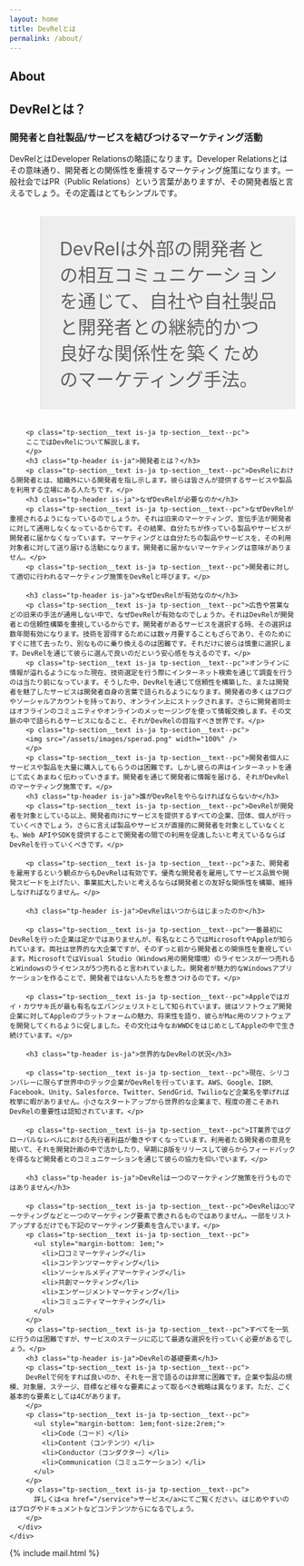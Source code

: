 ```yaml
---
layout: home
title: DevRelとは
permalink: /about/
---
```


<section class="tp-section tp-section">
	<div class="container mt9">
		<div class="row">
			<div class="col-md-3">
				<div class="tp-section-header">
					<h2 class="tp-section-header__title">About</h2>
					<h2 class="tp-section-header__title-ja is-ja">DevRelとは？</h2>
				</div>
			</div>
			<div class="col-md-9">
				<h3 class="tp-header is-ja">開発者と自社製品/サービスを結びつけるマーケティング活動</h3>
        <p class="tp-section__text is-ja tp-section__text--pc">DevRelとはDeveloper Relationsの略語になります。Developer Relationsとはその意味通り、開発者との関係性を重視するマーケティング施策になります。一般社会ではPR（Public Relations）という言葉がありますが、その開発者版と言えるでしょう。その定義はとてもシンプルです。</p>
				<p class="tp-section__text is-ja tp-section__text--pc">
					<blockquote style="background-color: #eee;padding:1em; margin-bottom: 1em;font-size: 2rem;">
					DevRelは外部の開発者との相互コミュニケーションを通じて、自社や自社製品と開発者との継続的かつ良好な関係性を築くためのマーケティング手法。
					</blockquote>
				</p>
				
				
        <p class="tp-section__text is-ja tp-section__text--pc">
        ここではDevRelについて解説します。
        </p>
        <h3 class="tp-header is-ja">開発者とは？</h3>
        <p class="tp-section__text is-ja tp-section__text--pc">DevRelにおける開発者とは、組織外にいる開発者を指し示します。彼らは皆さんが提供するサービスや製品を利用する立場にある人たちです。</p>
        <h3 class="tp-header is-ja">なぜDevRelが必要なのか</h3>
        <p class="tp-section__text is-ja tp-section__text--pc">なぜDevRelが重視されるようになっているのでしょうか。それは旧来のマーケティング、宣伝手法が開発者に対して通用しなくなっているからです。その結果、自分たちが作っている製品やサービスが開発者に届かなくなっています。マーケティングとは自分たちの製品やサービスを、その利用対象者に対して送り届ける活動になります。開発者に届かないマーケティングは意味がありません。</p>
        <p class="tp-section__text is-ja tp-section__text--pc">開発者に対して適切に行われるマーケティング施策をDevRelと呼びます。</p>

        <h3 class="tp-header is-ja">なぜDevRelが有効なのか</h3>
        <p class="tp-section__text is-ja tp-section__text--pc">広告や営業などの旧来の手法が通用しない中で、なぜDevRelが有効なのでしょうか。それはDevRelが開発者との信頼性構築を重視しているからです。開発者があるサービスを選択する時、その選択は数年間有効になります。技術を習得するためには数ヶ月要することもざらであり、そのためにすぐに捨て去ったり、別なものに乗り換えるのは困難です。それだけに彼らは慎重に選択します。DevRelを通じて彼らに選んで良いのだという安心感を与えるのです。</p>
        <p class="tp-section__text is-ja tp-section__text--pc">オンラインに情報が溢れるようになった現在、技術選定を行う際にインターネット検索を通じて調査を行うのは当たり前になっています。そうした中、DevRelを通じて信頼性を構築した、または開発者を魅了したサービスは開発者自身の言葉で語られるようになります。開発者の多くはブログやソーシャルアカウントを持っており、オンライン上にストックされます。さらに開発者同士はオフラインのコミュニティやオンラインのメッセージングを使って情報交換します。その文脈の中で語られるサービスになること、それがDevRelの目指すべき世界です。</p>
        <p class="tp-section__text is-ja tp-section__text--pc">
        <img src="/assets/images/sperad.png" width="100%" />
        </p>
        <p class="tp-section__text is-ja tp-section__text--pc">開発者個人にサービスや製品を大量に購入してもらうのは困難です。しかし彼らの声はインターネットを通じて広くあまねく伝わっていきます。開発者を通じて開発者に情報を届ける、それがDevRelのマーケティング施策です。</p>
        <h3 class="tp-header is-ja">誰がDevRelをやらなければならないか</h3>
        <p class="tp-section__text is-ja tp-section__text--pc">DevRelが開発者を対象としている以上、開発者向けにサービスを提供するすべての企業、団体、個人が行っていくべきでしょう。さらに言えば製品やサービスが直接的に開発者を対象としていなくとも、Web APIやSDKを提供することで開発者の間での利用を促進したいと考えているならばDevRelを行っていくべきです。</p>

        <p class="tp-section__text is-ja tp-section__text--pc">また、開発者を雇用するという観点からもDevRelは有効です。優秀な開発者を雇用してサービス品質や開発スピードを上げたい、事業拡大したいと考えるならば開発者との友好な関係性を構築、維持しなければなりません。</p>

        <h3 class="tp-header is-ja">DevRelはいつからはじまったのか</h3>

        <p class="tp-section__text is-ja tp-section__text--pc">一番最初にDevRelを行った企業は定かではありませんが、有名なところではMicrosoftやAppleが知られています。両社は世界的な大企業ですが、そのずっと前から開発者との関係性を重視しています。MicrosoftではVisual Studio（Windows用の開発環境）のライセンスが一つ売れるとWindowsのライセンスが5つ売れると言われていました。開発者が魅力的なWindowsアプリケーションを作ることで、開発者ではない人たちを惹きつけるのです。</p>

        <p class="tp-section__text is-ja tp-section__text--pc">Appleではガイ・カワサキ氏が最も有名なエバンジェリストとして知られています。彼はソフトウェア開発企業に対してAppleのプラットフォームの魅力、将来性を語り、彼らがMac用のソフトウェアを開発してくれるように促しました。その文化は今なおWWDCをはじめとしてAppleの中で生き続けています。</p>

        <h3 class="tp-header is-ja">世界的なDevRelの状況</h3>

        <p class="tp-section__text is-ja tp-section__text--pc">現在、シリコンバレーに限らず世界中のテック企業がDevRelを行っています。AWS、Google、IBM、Facebook、Unity、Salesforce、Twitter、SendGrid、Twilioなど企業名を挙げれば枚挙に暇がありません。小さなスタートアップから世界的な企業まで、程度の差こそあれDevRelの重要性は認知されています。</p>

        <p class="tp-section__text is-ja tp-section__text--pc">IT業界ではグローバルなレベルにおける先行者利益が働きやすくなっています。利用者たる開発者の意見を聞いて、それを開発計画の中で活かしたり、早期にβ版をリリースして彼らからフィードバックを得るなど開発者とのコミュニケーションを通じて彼らの協力を仰いでいます。</p>

        <h3 class="tp-header is-ja">DevRelは一つのマーケティング施策を行うものではありません</h3>

        <p class="tp-section__text is-ja tp-section__text--pc">DevRelは○○マーケティングなどと一つのマーケティング要素で表されるものではありません。一部をリストアップするだけでも下記のマーケティング要素を含んでいます。</p>
        <p class="tp-section__text is-ja tp-section__text--pc">
          <ul style="margin-bottom: 1em;">
            <li>口コミマーケティング</li>
            <li>コンテンツマーケティング</li>
            <li>ソーシャルメディアマーケティング</li>
            <li>共創マーケティング</li>
            <li>エンゲージメントマーケティング</li>
            <li>コミュニティマーケティング</li>
          </ul>
        </p>
        <p class="tp-section__text is-ja tp-section__text--pc">すべてを一気に行うのは困難ですが、サービスのステージに応じて最適な選択を行っていく必要があるでしょう。</p>
        <h3 class="tp-header is-ja">DevRelの基礎要素</h3>
        <p class="tp-section__text is-ja tp-section__text--pc">
        DevRelで何をすれば良いのか、それを一言で語るのは非常に困難です。企業や製品の規模、対象層、ステージ、目標など様々な要素によって取るべき戦略は異なります。ただ、ごく基本的な要素としては4Cがあります。
        </p>
        <p class="tp-section__text is-ja tp-section__text--pc">
          <ul style="margin-bottom: 1em;font-size:2rem;">
            <li>Code（コード）</li>
            <li>Content（コンテンツ）</li>
            <li>Conductor（コンダクター）</li>
            <li>Communication（コミュニケーション）</li>
          </ul>
        </p>
        <p class="tp-section__text is-ja tp-section__text--pc">
          詳しくは<a href="/service">サービス</a>にてご覧ください。はじめやすいのはブログやドキュメントなどコンテンツからになるでしょう。
        </p>
      </div>
    </div>
  </div>
</section>

{% include mail.html %}
